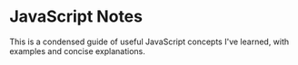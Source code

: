 # JavaScript Notes

This is a condensed guide of useful JavaScript concepts I've learned, with examples and concise explanations.